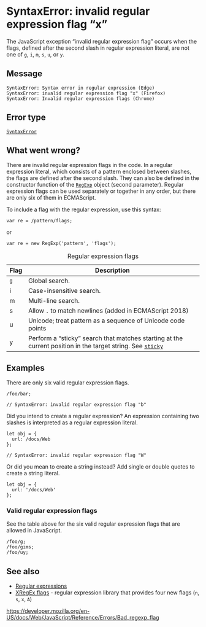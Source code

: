 SyntaxError: invalid regular expression flag “x”
================================================

The JavaScript exception “invalid regular expression flag” occurs when the flags, defined after the second slash in regular expression literal, are not one of `g`, `i`, `m`, `s`, `u`, or `y`.

Message
-------

    SyntaxError: Syntax error in regular expression (Edge)
    SyntaxError: invalid regular expression flag "x" (Firefox)
    SyntaxError: Invalid regular expression flags (Chrome)

Error type
----------

[`SyntaxError`](../global_objects/syntaxerror)

What went wrong?
----------------

There are invalid regular expression flags in the code. In a regular expression literal, which consists of a pattern enclosed between slashes, the flags are defined after the second slash. They can also be defined in the constructor function of the [`RegExp`](../global_objects/regexp) object (second parameter). Regular expression flags can be used separately or together in any order, but there are only six of them in ECMAScript.

To include a flag with the regular expression, use this syntax:

    var re = /pattern/flags;

or

    var re = new RegExp('pattern', 'flags');

<table><caption> Regular expression flags </caption><thead><tr class="header"><th>Flag</th><th>Description</th></tr></thead><tbody><tr class="odd"><td><code>g</code></td><td>Global search.</td></tr><tr class="even"><td>i</td><td>Case-insensitive search.</td></tr><tr class="odd"><td>m</td><td>Multi-line search.</td></tr><tr class="even"><td>s</td><td>Allow <code>.</code> to match newlines (added in ECMAScript 2018)</td></tr><tr class="odd"><td>u</td><td>Unicode; treat pattern as a sequence of Unicode code points</td></tr><tr class="even"><td>y</td><td>Perform a “sticky” search that matches starting at the current position in the target string. See <a href="../global_objects/regexp/sticky"><code>sticky</code></a></td></tr></tbody></table>

Examples
--------

There are only six valid regular expression flags.

    /foo/bar;

    // SyntaxError: invalid regular expression flag "b"

Did you intend to create a regular expression? An expression containing two slashes is interpreted as a regular expression literal.

    let obj = {
      url: /docs/Web
    };

    // SyntaxError: invalid regular expression flag "W"

Or did you mean to create a string instead? Add single or double quotes to create a string literal.

    let obj = {
      url: '/docs/Web'
    };

### Valid regular expression flags

See the table above for the six valid regular expression flags that are allowed in JavaScript.

    /foo/g;
    /foo/gims;
    /foo/uy;

See also
--------

-   [Regular expressions](https://developer.mozilla.org/en-US/docs/Web/JavaScript/Guide/Regular_Expressions)
-   [XRegEx flags](https://xregexp.com/flags/) - regular expression library that provides four new flags (`n`, `s`, `x`, `A`)

<a href="https://developer.mozilla.org/en-US/docs/Web/JavaScript/Reference/Errors/Bad_regexp_flag" class="_attribution-link">https://developer.mozilla.org/en-US/docs/Web/JavaScript/Reference/Errors/Bad_regexp_flag</a>
